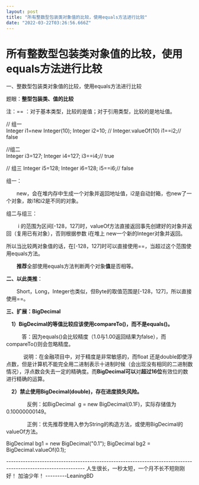 ```yaml
---
layout: post
title: "所有整数型包装类对象值的比较，使用equals方法进行比较"
date: "2022-03-22T03:26:56.666Z"
---
```

所有整数型包装类对象值的比较，使用equals方法进行比较
=============================

一、整数型包装类对象值的比较，使用equals方法进行比较

题眼：**整型包装类、值的比较**

注：== ：对于基本类型，比较的是值；对于引用类型，比较的是地址值。

// 组一  
Integer i1=new Integer(10);
Integer i2\=10; // Integer.valueOf(10)
i1==i2;// false
  
//组二  
Integer i3\=127;
Integer i4\=127;
i3\==i4;// true
  
  
// 组三
Integer i5\=128;
Integer i6\=128;
i5\==i6;// false

组一：

　　new，会在堆内存中生成一个对象并返回地址值，i2是自动封箱，也new了一个对象，故i1和i2是不同的对象。

组二与组三：

　　 i 的范围为区间\[-128，127\]时，valueOf方法直接返回事先创建好的对象并返回（复用已有对象），否则根据参数 i在堆上 new一个新的Integer对象并返回。

所以当比较两对象值的话，在\[-128，127\]时可以直接使用==，当超过这个范围使用equals方法。

　　**推荐**全部使用equals方法判断两个对象**值**是否相等。

**二、以此类推**：

　　Short，Long，Integer也类似，但Byte的取值范围是\[-128，127\]，所以直接使用==。

**三、扩展：**BigDecimal****

　**1）BigDecimal的等值比较应该使用compareTo()，而不是equals()。**

　　　答：因为equals()会比较精度（1.0与1.00返回结果为false），而compareTo()则会忽略精度。

　　　 说明：在金融项目中，对于精度是非常敏感的，而float 还是double即使浮点数，但是计算机不能完全用二进制表示十进制时候（会出现没有相同的二进制数情况），浮点数会失去一定的精确度。而**BigDecimal可以**对**超过16位**有效位的数进行精确的运算。

　**2）禁止使用BigDecimal(double)，存在进度损失风险。**

　　　　反例：如BigDecimal  g = new BigDecimal(0.1F)，实际存储值为0.10000000149。

　　　　正例：优先推荐使用入参为String的构造方法，或使用BigDecimal的valueOf方法。　

BigDecimal bg1 = new BigDecimal("0.1");
BigDecimal bg2 \= BigDecimal.valueOf(0.1);

\--------------------------------------------------------------------------------------------------------------- 人生很长，一秒太短，一个月不长不短刚刚好！ 加油少年！ ---------LeaningBD